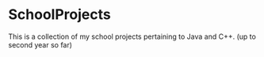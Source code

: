 # SchoolProjects

This is a collection of my school projects pertaining to Java and C++. (up to second year so far)
